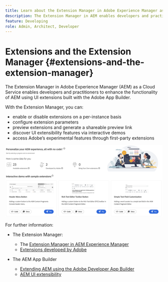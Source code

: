 ```yaml
---
title: Learn about the Extension Manager in Adobe Experience Manager as a Cloud Service
description: The Extension Manager in AEM enables developers and practitioners to enhance the functionality of AEM using extensions built with the App Builder.
feature: Developing
role: Admin, Architect, Developer
---
```


# Extensions and the Extension Manager {#extensions-and-the-extension-manager}

The Extension Manager in Adobe Experience Manager (AEM) as a Cloud Service enables developers and practitioners to enhance the functionality of AEM using UI extensions built with the Adobe App Builder.

With the Extension Manager, you can:

* enable or disable extensions on a per-instance basis
* configure extension parameters
* preview extensions and generate a shareable preview link
* discover UI extensibility features via interactive demos
* access Adobe’s experimental features through first-party extensions

![Extension Manager in AEM](/help/implementing/developing/extending/assets/homepage.png)

For further information:

* The Extension Manager:

  * The [Extension Manager in AEM Experience Manager](https://developer.adobe.com/uix/docs/extension-manager/)
  * [Extensions developed by Adobe](https://developer.adobe.com/uix/docs/extension-manager/extension-developed-by-adobe/)

* The AEM App Builder

  * [Extending AEM using the Adobe Developer App Builder](/help/implementing/developing/extending/app-builder/extending-aem-with-app-builder.md)
  * [AEM UI extensibility](https://experienceleague.adobe.com/en/docs/experience-manager-learn/cloud-service/developing/extensibility/ui/overview
  )